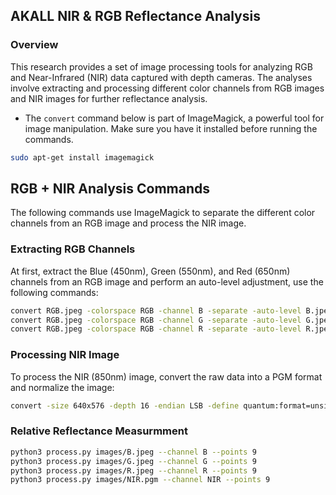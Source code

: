 ## AKALL NIR & RGB Reflectance Analysis

### Overview
This research provides a set of image processing tools for analyzing RGB and Near-Infrared (NIR) data captured with depth cameras. The analyses involve extracting and processing different color channels from RGB images and NIR images for further reflectance analysis.

- The `convert` command below is part of ImageMagick, a powerful tool for image manipulation. Make sure you have it installed before running the commands.
```bash
sudo apt-get install imagemagick
```

## RGB + NIR Analysis Commands
The following commands use ImageMagick to separate the different color channels from an RGB image and process the NIR image.

### Extracting RGB Channels
At first, extract the Blue (450nm), Green (550nm), and Red (650nm) channels from an RGB image and perform an auto-level adjustment, use the following commands:

```bash
convert RGB.jpeg -colorspace RGB -channel B -separate -auto-level B.jpeg
convert RGB.jpeg -colorspace RGB -channel G -separate -auto-level G.jpeg
convert RGB.jpeg -colorspace RGB -channel R -separate -auto-level R.jpeg
```

### Processing NIR Image
To process the NIR (850nm) image, convert the raw data into a PGM format and normalize the image:

```bash
convert -size 640x576 -depth 16 -endian LSB -define quantum:format=unsigned -define quantum:separate -depth 16 gray:NIR.raw -normalize NIR.pgm
```

### Relative Reflectance Measurmment 
```bash
python3 process.py images/B.jpeg --channel B --points 9
python3 process.py images/G.jpeg --channel G --points 9
python3 process.py images/R.jpeg --channel R --points 9  
python3 process.py images/NIR.pgm --channel NIR --points 9
```